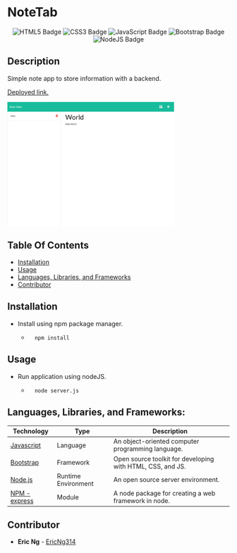 # NoteTab

<div align="center">
  <img src="https://img.shields.io/badge/HTML5-E34F26?style=flat&logo=html5&logoColor=white" alt="HTML5 Badge"/>
  <img src="https://img.shields.io/badge/CSS3-1572B6?style=flat&logo=css3&logoColor=white" alt="CSS3 Badge"/>
 <img src="https://img.shields.io/badge/JavaScript-323330?style=flat&logo=javascript&logoColor=F7DF1E" alt="JavaScript Badge"/>
  <img src="https://img.shields.io/badge/Bootstrap-563D7C?style=flat&logo=bootstrap&logoColor=white" alt="Bootstrap Badge"/>
 <img src="https://img.shields.io/badge/Node.js-43853D?style=flat&logo=node.js&logoColor=white" alt="NodeJS Badge"/>
</div>

## Description 
Simple note app to store information with a backend.

[Deployed link.](https://notetab-app.herokuapp.com/)

<div style="display:flex; flex-direction: row;" >
 <img src="./assets/images/site_IMG.png" width="75%">
</div>


## Table Of Contents 
 - [Installation](#installation) 
 - [Usage](#usage) 
 - [Languages, Libraries, and Frameworks](#languages)
 - [Contributor](#contributor)

## Installation 
 - Install using npm package manager. 
    - ```
        npm install
        ``` 

## Usage 
 - Run application using nodeJS.
    - ```
        node server.js
        ``` 

<div id='languages'></div>

## **Languages, Libraries, and Frameworks:**

| Technology | Type | Description |
| ----------- | ----- | -------- |
| [Javascript](https://www.javascript.com/) | Language | An object-oriented computer programming language. |
| [Bootstrap](https://getbootstrap.com/) | Framework | Open source toolkit for developing with HTML, CSS, and JS. |
| [Node.js](https://nodejs.org/en/) | Runtime Environment | An open source server environment. |
| [NPM - express](https://www.npmjs.com/package/express) | Module | A node package for creating a web framework in node. |


## Contributor 
 - **Eric Ng**  - [EricNg314](https://github.com/EricNg314) 
